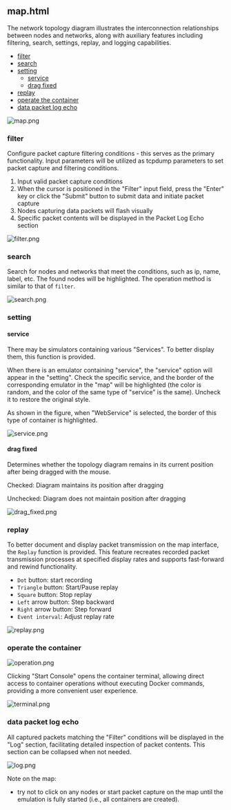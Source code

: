 ## map.html

The network topology diagram illustrates the interconnection relationships between nodes and networks, along with auxiliary features including filtering, search, settings, replay, and logging capabilities.

- [filter](#filter)
- [search](#search)
- [setting](#setting)
  - [service](#service)
  - [drag fixed](#drag-fixed)
- [replay](#replay)
- [operate the container](#operate-the-container)
- [data packet log echo](#data-packet-log-echo)

![map.png](assets/map.png)

### filter

Configure packet capture filtering conditions - this serves as the primary functionality.
Input parameters will be utilized as tcpdump parameters to set packet capture and filtering conditions. 

1. Input valid packet capture conditions
2. When the cursor is positioned in the "Filter" input field, press the "Enter" key or click the "Submit" button to submit data and initiate packet capture 
3. Nodes capturing data packets will flash visually 
4. Specific packet contents will be displayed in the Packet Log Echo section

![filter.png](assets/filter.png)

### search

Search for nodes and networks that meet the conditions, such as ip, name, label, etc. The found nodes will be highlighted. The operation method is similar to that of `filter`.

![search.png](assets/search.png)

### setting

#### service

There may be simulators containing various "Services". To better display them, this function is provided.

When there is an emulator containing "service", the "service" option will appear in the "setting". Check the specific service, and the border of the corresponding emulator in the "map" will be highlighted (the color is random, and the color of the same type of "service" is the same). Uncheck it to restore the original style.

As shown in the figure, when "WebService" is selected, the border of this type of container is highlighted.

![service.png](assets/service.png)

#### drag fixed

Determines whether the topology diagram remains in its current position after being dragged with the mouse.

Checked: Diagram maintains its position after dragging

Unchecked: Diagram does not maintain position after dragging

![drag_fixed.png](assets/drag_fixed.png)

### replay

To better document and display packet transmission on the map interface, the `Replay` function is provided.  This feature recreates recorded packet transmission processes at specified display rates and supports fast-forward and rewind functionality.

- `Dot` button: start recording
- `Triangle` button: Start/Pause replay
- `Square` button: Stop replay
- `Left` arrow button: Step backward
- `Right` arrow button: Step forward
- `Event interval`: Adjust replay rate

![replay.png](assets/replay.png)

### operate the container

![operation.png](assets/operation.png)

Clicking "Start Console" opens the container terminal, allowing direct access to container operations without executing Docker commands, providing a more convenient user experience.

![terminal.png](assets/terminal.png)

### data packet log echo

All captured packets matching the "Filter" conditions will be displayed in the "Log" section, facilitating detailed inspection of packet contents. This section can be collapsed when not needed.

![log.png](assets/log.png)

Note on the map:

- try not to click on any nodes or start packet capture on the map until the emulation is fully started (i.e., all containers are created).